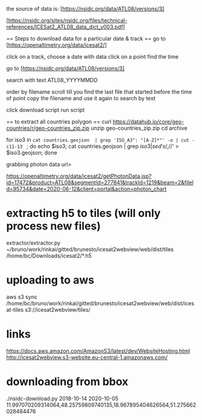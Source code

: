 

the source of data is:
[https://nsidc.org/data/ATL08/versions/3]

[https://nsidc.org/sites/nsidc.org/files/technical-references/ICESat2_ATL08_data_dict_v003.pdf]




== Steps to download data for a particular date & track ==
go to
[https://openaltimetry.org/data/icesat2/]

click on a track, choose a date with data
click on a point find the time

go to [https://nsidc.org/data/ATL08/versions/3]

search with text
ATL08_YYYYMMDD

order by filename
scroll till you find the last file that started before the time of point
copy the filename and use it again to search by text 

click download script
run script

== to extract all countries polygon ==
curl https://datahub.io/core/geo-countries/r/geo-countries_zip.zip
unzip geo-countries_zip.zip
cd archive

for iso3 in `cat countries.geojson  | grep 'ISO_A3": "[A-Z]*"' -o | cut -c11-13 ` ; do echo $iso3; cat countries.geojson  | grep $iso3 | sed 's/,$//' > $iso3.geojson; done


grabbing photon data url>

https://openaltimetry.org/data/icesat2/getPhotonData.jsp?id=17472&product=ATL08&segmentId=277841&trackId=1219&beam=2&fileId=95734&date=2020-06-12&client=portal&action=photon_chart

 

# extracting h5 to tiles (will only process new files)
extractor/extractor.py ~/bruno/work/rinkai/gitted/brunesto/icesat2webview/web/dist/tiles  /home/bc/Downloads/icesat2/*.h5


# uploading to aws
aws s3 sync /home/bc/bruno/work/rinkai/gitted/brunesto/icesat2webview/web/dist/icesat-tiles s3://icesat2webview/tiles/


# links
https://docs.aws.amazon.com/AmazonS3/latest/dev/WebsiteHosting.html
http://icesat2webview.s3-website.eu-central-1.amazonaws.com/


# downloading from bbox
./nsidc-download.py 2018-10-14 2020-10-05 11.997070209314064,48.25759809740135,18.967895404626564,51.275662028484476

